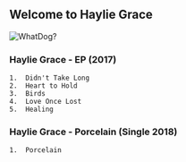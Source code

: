 ## Welcome to Haylie Grace
 
![WhatDog?](https://barkpost.com/wp-content/uploads/2015/02/featmeme.jpg)

### Haylie Grace - EP (2017)

```
1.  Didn't Take Long
2.  Heart to Hold
3.  Birds
4.  Love Once Lost
5.  Healing
```

### Haylie Grace - Porcelain (Single 2018)

```
1.  Porcelain
```